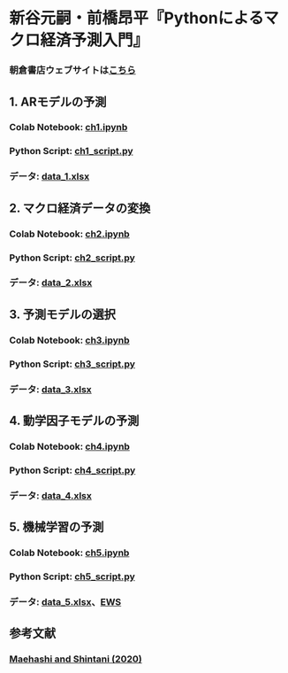 # **新谷元嗣・前橋昂平『Pythonによるマクロ経済予測入門』**
### 朝倉書店ウェブサイトは[こちら](https://www.asakura.co.jp/detail.php?book_code=12901)

## 1. ARモデルの予測

### Colab Notebook: [ch1.ipynb](https://github.com/shintanilab/macro-forecast/blob/main/ch1.ipynb)
### Python Script: [ch1_script.py](https://github.com/shintanilab/macro-forecast/blob/main/ch1_script.py)
### データ: [data_1.xlsx](https://github.com/shintanilab/macro-forecast/blob/main/data_1.xlsx)

## 2. マクロ経済データの変換
### Colab Notebook: [ch2.ipynb](https://github.com/shintanilab/macro-forecast/blob/main/ch2.ipynb)
### Python Script: [ch2_script.py](https://github.com/shintanilab/macro-forecast/blob/main/ch2_script.py)
### データ: [data_2.xlsx](https://github.com/shintanilab/macro-forecast/blob/main/data_1.xlsx)

## 3. 予測モデルの選択
### Colab Notebook: [ch3.ipynb](https://github.com/shintanilab/macro-forecast/blob/main/ch3.ipynb)
### Python Script: [ch3_script.py](https://github.com/shintanilab/macro-forecast/blob/main/ch3_script.py)
### データ: [data_3.xlsx](https://github.com/shintanilab/macro-forecast/blob/main/data_1.xlsx)

## 4. 動学因子モデルの予測
### Colab Notebook: [ch4.ipynb](https://github.com/shintanilab/macro-forecast/blob/main/ch4.ipynb)
### Python Script: [ch4_script.py](https://github.com/shintanilab/macro-forecast/blob/main/ch4_script.py)
### データ: [data_4.xlsx](https://github.com/shintanilab/macro-forecast/blob/main/data_1.xlsx)

## 5. 機械学習の予測
### Colab Notebook: [ch5.ipynb](https://github.com/shintanilab/macro-forecast/blob/main/ch5.ipynb)
### Python Script: [ch5_script.py](https://github.com/shintanilab/macro-forecast/blob/main/ch5_script.py)
### データ: [data_5.xlsx](https://github.com/shintanilab/macro-forecast/blob/main/data_1.xlsx)、[EWS](https://github.com/shintanilab/macro-forecast/tree/main/EWS)


## 参考文献
### [Maehashi and Shintani (2020)](https://www.sciencedirect.com/science/article/pii/S0889158320300411)
